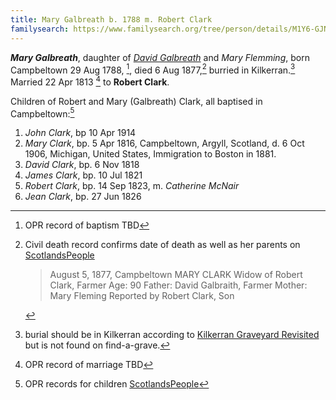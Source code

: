 ```yaml
---
title: Mary Galbreath b. 1788 m. Robert Clark
familysearch: https://www.familysearch.org/tree/person/details/M1Y6-GJN
---
```

***Mary Galbreath***, daughter of *[David Galbreath](galbreath-david-1755.md)* and *Mary Flemming*, born Campbeltown 29 Aug 1788, [^birth], died 6 Aug 1877,[^death] burried in Kilkerran.[^burial] Married 22 Apr 1813 [^marriage] to **Robert Clark**.

Children of Robert and Mary (Galbreath) Clark, all baptised in Campbeltown:[^children]

1. *John Clark*, bp 10 Apr 1914
2. *Mary Clark*, bp. 5 Apr 1816, Campbeltown, Argyll, Scotland, d. 6 Oct 1906, Michigan, United States, Immigration to Boston in 1881.
3. *David Clark*, bp. 6 Nov 1818
4. *James Clark*, bp. 10 Jul 1821
5. *Robert Clark*, bp. 14 Sep 1823, m. *Catherine McNair*
6. *Jean Clark*, bp. 27 Jun 1826


[^birth]: OPR record of baptism TBD


[^death]: Civil death record confirms date of death as well as her parents on [ScotlandsPeople](https://www.scotlandspeople.gov.uk/record-results?search_type=people&dl_cat=statutory&dl_rec=statutory-deaths&surname=Clark&surname_so=exact&forename=Mary&forename_so=starts&other_surname_so=exact&mmsurname_so=syn&sex=F&from_year=1877&to_year=1877&birth_year_range=3&county=ARGYLL&rd_real_name%5B0%5D=ARGYLL%20AND%20BUTE%20%28CAMPBELTOWN%29%20OR%20CAMPBELTOWN%20%28LANDWARD%29%20OR%20CAMPBELTOWN%20%28BURGH%29%20OR%20CAMPBELTOWN&rd_display_name%5B0%5D=ARGYLL%20AND%20BUTE%20%28CAMPBELTOWN%29%7CCAMPBELTOWN%20%28LANDWARD%29%7CCAMPBELTOWN%20%28BURGH%29%7CCAMPBELTOWN_CAMPBELTOWN&rdno%5B0%5D=ARGYLL%20AND%20BUTE%20%2ACAMPBELTOWN%2A%20OR%20CAMPBELTOWN%20%2ALANDWARD%2A%20OR%20CAMPBELTOWN%20%2ABURGH%2A%20OR%20CAMPBELTOWN&record_type=stat_deaths)

    > August 5, 1877, Campbeltown 
    > MARY CLARK
    > Widow of Robert Clark, Farmer
    > Age: 90
    > Father: David Galbraith, Farmer 
    > Mother: Mary Fleming 
    > Reported by Robert Clark, Son

[^burial]: burial should be in Kilkerran according to [Kilkerran Graveyard Revisited](https://github.com/npg70/galbreath/blob/main/sources/kilkerran-graveyard-revisted.md#page-19) but is not found on find-a-grave.

[^marriage]: OPR record of marriage TBD

[^children]: OPR records for children [ScotlandsPeople](https://www.scotlandspeople.gov.uk/record-results?search_type=people&event=%28B%20OR%20C%20OR%20S%29&record_type%5B0%5D=opr_births&church_type=Old%20Parish%20Registers&dl_cat=church&dl_rec=church-births-baptisms&surname=clark&surname_so=exact&forename_so=starts&from_year=1814&to_year=1827&parent_names=clark&parent_names_so=exact&parent_name_two=galbreath&parent_name_two_so=exact&county=ARGYLL&record=Church%20of%20Scotland%20%28old%20parish%20registers%29%20Roman%20Catholic%20Church%20Other%20churches&rd_real_name%5B0%5D=CAMPBELTOWN%20%28LANDWARD%29%20OR%20CAMPBELTOWN%20%28BURGH%29%20OR%20CAMPBELTOWN&rd_display_name%5B0%5D=CAMPBELTOWN%20%28LANDWARD%29%7CCAMPBELTOWN%20%28BURGH%29%7CCAMPBELTOWN_CAMPBELTOWN&rd_label%5B0%5D=CAMPBELTOWN&rd_name%5B0%5D=CAMPBELTOWN%20%2ALANDWARD%2A%20OR%20CAMPBELTOWN%20%2ABURGH%2A%20OR%20CAMPBELTOWN&sort=asc&order=Date&field=year)

